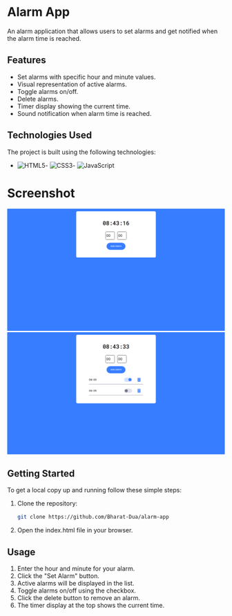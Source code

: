 # Alarm App

An alarm application that allows users to set alarms and get notified when the alarm time is reached.

## Features

- Set alarms with specific hour and minute values.
- Visual representation of active alarms.
- Toggle alarms on/off.
- Delete alarms.
- Timer display showing the current time.
- Sound notification when alarm time is reached.

## Technologies Used

The project is built using the following technologies:

- ![HTML5](https://img.shields.io/badge/-HTML5-E34F26?style=flat-square&logo=html5&logoColor=white)- ![CSS3](https://img.shields.io/badge/-CSS3-1572B6?style=flat-square&logo=css3&logoColor=white)- ![JavaScript](https://img.shields.io/badge/-JavaScript-F7DF1E?style=flat-square&logo=javascript&logoColor=black)

# Screenshot

![Alarm App Screenshot](/Images/UI.png)
![Set Alarm App Screenshot](/Images/with%20alarms.png)

## Getting Started

To get a local copy up and running follow these simple steps:

1. Clone the repository:
   ```bash
   git clone https://github.com/Bharat-Dua/alarm-app
   ```
1. Open the index.html file in your browser.

## Usage

1. Enter the hour and minute for your alarm.
2. Click the "Set Alarm" button.
3. Active alarms will be displayed in the list.
4. Toggle alarms on/off using the checkbox.
5. Click the delete button to remove an alarm.
6. The timer display at the top shows the current time.
